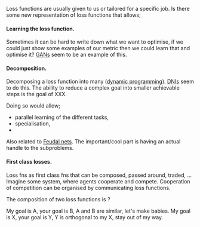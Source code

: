 Loss functions are usually given to us or tailored for a specific job. Is there some new representation of loss functions that allows;

#### Learning the loss function.

Sometimes it can be hard to write down what we want to optimise, if we could just show some examples of our metric then we could learn that and optimise it? [GANs](https://arxiv.org/abs/1406.2661) seem to be an example of this.

#### Decomposition.

Decomposing a loss function into many ([dynamic programming](https://en.wikipedia.org/wiki/Dynamic_programming)). [DNIs](https://arxiv.org/abs/1608.05343) seem to do this.
The ability to reduce a complex goal into smaller achievable steps is the goal of XXX.

Doing so would allow;
* parallel learning of the different tasks,
* specialisation,
*

Also related to [Feudal nets](https://arxiv.org/pdf/1703.01161.pdf).
The important/cool part is having an actual handle to the subproblems.

#### First class losses.

Loss fns as first class fns that can be composed, passed around, traded, ...
Imagine some system, where agents cooperate and compete. Cooperation of competition can be organised by communicating loss functions.

The composition of two loss functions is ?

My goal is A, your goal is B, A and B are similar, let's make babies.
My goal is X, your goal is Y, Y is orthogonal to my X, stay out of my way.
